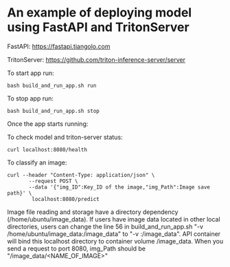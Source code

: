 # An example of deploying model using FastAPI and TritonServer

FastAPI: https://fastapi.tiangolo.com

TritonServer: https://github.com/triton-inference-server/server

To start app run:

    bash build_and_run_app.sh run

To stop app run:

    bash build_and_run_app.sh stop
    
Once the app starts running:

  To check model and triton-server status: 

    curl localhost:8080/health
  
  To classify an image:
  
    curl --header "Content-Type: application/json" \
           --request POST \
           --data '{"img_ID":Key_ID of the image,"img_Path":Image save path}' \
            localhost:8080/predict
            
Image file reading and storage have a directory dependency (/home/ubuntu/image_data). If users have image data located in other local directories, users can change the line 56 in build_and_run_app.sh "-v /home/ubuntu/image_data:/image_data" to "-v <YOUR-IMAGE-DIRECTORY>:/image_data".  API container will bind this localhost directory to container volume /image_data. When you send a request to port 8080, img_Path should be "/image_data/<NAME_OF_IMAGE>" 
